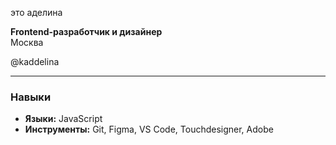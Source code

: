 это аделина

**Frontend-разработчик и дизайнер**  
Москва

@kaddelina 

---

### Навыки
- **Языки:** JavaScript
- **Инструменты:** Git, Figma, VS Code, Touchdesigner, Adobe 
